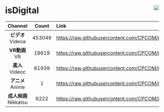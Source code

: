 # isDigital <img align="right" src="https://img.shields.io/github/last-commit/CPCOM/isDigital"/>  
  
| Channel | Count | Link |  
| :-----: | :---: | :--- |  
|**ビデオ**<br />Videoa | 453049 | https://raw.githubusercontent.com/CPCOM/isDigital/main/Videoa.txt |  
|**VR動画**<br />VR | 18619 | https://raw.githubusercontent.com/CPCOM/isDigital/main/VR.txt |  
|**素人**<br />Videoc | 61939 | https://raw.githubusercontent.com/CPCOM/isDigital/main/Videoc.txt |  
|**アニメ**<br />Anime | 1 | https://raw.githubusercontent.com/CPCOM/isDigital/main/Anime.txt |  
|**成人映画**<br />Nikkatsu | 6222 | https://raw.githubusercontent.com/CPCOM/isDigital/main/Nikkatsu.txt |  